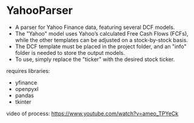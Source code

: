 # YahooParser

- A parser for Yahoo Finance data, featuring several DCF models.
- The "Yahoo" model uses Yahoo’s calculated Free Cash Flows (FCFs), while the other templates can be adjusted on a stock-by-stock basis.
- The DCF template must be placed in the project folder, and an "info" folder is needed to store the output models.
- To use, simply replace the "ticker" with the desired stock ticker.

requires libraries:
- yfinance
- openpyxl
- pandas
- tkinter

video of process: 
https://www.youtube.com/watch?v=ameo_TPYeCk
